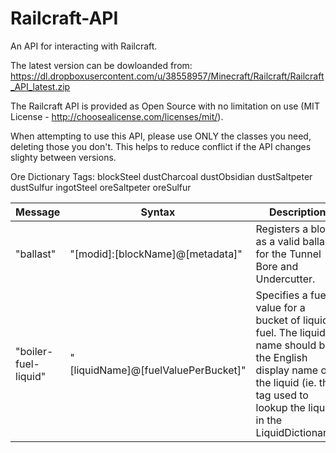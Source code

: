 Railcraft-API
=============

An API for interacting with Railcraft.

The latest version can be dowloanded from:
https://dl.dropboxusercontent.com/u/38558957/Minecraft/Railcraft/Railcraft_API_latest.zip

The Railcraft API is provided as Open Source with no limitation on use (MIT License - http://choosealicense.com/licenses/mit/).

When attempting to use this API, please use ONLY the classes you need, deleting those you don't.
This helps to reduce conflict if the API changes slighty between versions.

Ore Dictionary Tags:
	blockSteel
	dustCharcoal
	dustObsidian
	dustSaltpeter
	dustSulfur
	ingotSteel
	oreSaltpeter
	oreSulfur

| ____Message____ | ______________Syntax______________ | Description |
|-----------------|------------------------------------|-------------|
| "ballast"       | "[modid]:[blockName]@[metadata]"   | Registers a block as a valid ballast for the Tunnel Bore and Undercutter.
| "boiler-fuel-liquid"  | "[liquidName]@[fuelValuePerBucket]" | Specifies a fuel value for a bucket of liquid fuel. The liquid name should be the English display name of the liquid (ie. the tag used to lookup the liquid in the LiquidDictionary).
